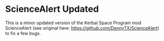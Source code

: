# ScienceAlert Updated

This is a minor updated version of the Kerbal Space Program mod ScienceAlert (see original here: https://github.com/DennyTX/ScienceAlert) to fix a few bugs.
